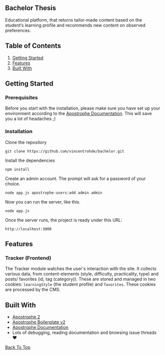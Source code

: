 ## Bachelor Thesis

Educational platform, that returns tailor-made content based on the 
student‘s learning profile and recommends new content on observed 
preferences.

## Table of Contents

1. <a href="#getting-started">Getting Started</a>
2. <a href="#features">Features</a>
3. <a href="#built-with">Built With</a>

## Getting Started

### Prerequisites

Before you start with the installation, please make sure you have set up your 
environment according to the [Apostrophe Documentation](https://docs.apostrophecms.org/apostrophe/getting-started/setting-up-your-environment). 
This will save you a lot of headaches ;)

### Installation

Clone the repository

```
git clone https://github.com/vincentrohde/bachelor.git
```

Install the dependencies

```
npm install
```

Create an admin account. The prompt will ask for a password of your choice.

```
node app.js apostrophe-users:add admin admin
```

Now you can run the server, like this.

```
node app.js
```

Once the server runs, the project is ready under this URL:

```
http://localhost:3000
```

## Features

### Tracker (Frontend)

The Tracker module watches the user's interaction with the site. 
It collects various data, from content-elements (style, difficulty, practicality, type) and 
posts/ favorites (id, tag (category)). These are stored and managed in two cookies:
`learningStyle` (the student profile) and `favorites`. These cookies are processed by the CMS.

## Built With

- [Apostrophe 2](https://github.com/apostrophecms/apostrophe)
- [Apostrophe Boilerplate v2](https://github.com/apostrophecms/apostrophe-boilerplate)
- [Apostrophe Documentation](https://docs.apostrophecms.org/apostrophe/)
- Lots of debugging, reading documentation and browsing issue threads ❤️

<a href="#bachelor-thesis">Back To Top</a>
